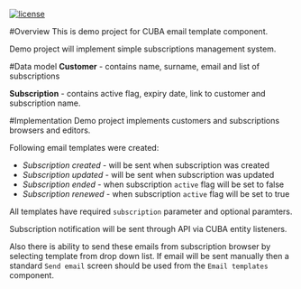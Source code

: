 [![license](https://img.shields.io/badge/license-Apache%20License%202.0-blue.svg?style=flat)](http://www.apache.org/licenses/LICENSE-2.0)

#Overview
This is demo project for CUBA email template component.

Demo project will implement simple subscriptions management system.

#Data model
**Customer** - contains name, surname, email and list of subscriptions

**Subscription** - contains active flag, expiry date, link to customer and subscription name.

#Implementation
Demo project implements customers and subscriptions browsers and editors.

Following email templates were created:

- *Subscription created* - will be sent when subscription was created
- *Subscription updated* - will be sent when subscription was updated
- *Subscription ended* - when subscription `active` flag will be set to false
- *Subscription renewed* - when subscription `active` flag will be set to true

All templates have required `subscription` parameter and optional paramters.

Subscription notification will be sent through API via CUBA entity listeners.

Also there is ability to send these emails from subscription browser by selecting template from drop down list. If email will be sent manually then a standard `Send email` screen should be used from the `Email templates` component.